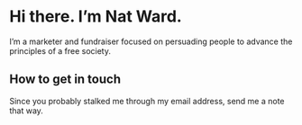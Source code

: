 # Hi there. I’m Nat Ward.

I’m a marketer and fundraiser focused on persuading people to advance the principles of a free society.

## How to get in touch

Since you probably stalked me through my email address, send me a note that way.
